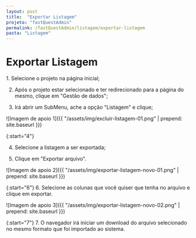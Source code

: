 ```yaml
---
layout: post
title:  "Exportar Listagem"
projeto: "fastQuestAdmin"
permalink: /fastQuestAdmin/listagem/exportar-listagem
pasta: "Listagem"
---
```

# Exportar Listagem

<div class="row" markdown="1">
<div class="6u 12u$(small)" markdown="1">
1. Selecione o projeto na página inicial;

2. Após o projeto estar selecionado e ter redirecionado para a página do mesmo, clique em "Gestão de dados";

3. Irá abrir um SubMenu, ache a opção "Listagem" e clique;
</div>
<div class="6u 12u$(small)" markdown="1">
![Imagem de apoio 1]({{ "/assets/img/excluir-listagem-01.png" | prepend: site.baseurl }})
</div>                               
</div>

{:start="4"}

4. Selecione a listagem a ser exportada;

5. Clique em "Exportar arquivo".

![Imagem de apoio 2]({{ "/assets/img/exportar-listagem-novo-01.png" | prepend: site.baseurl }})

{:start="6"}
6. Selecione as colunas que você quiser que tenha no arquivo e clique em exportar.

![Imagem de apoio 3]({{ "/assets/img/exportar-listagem-novo-02.png" | prepend: site.baseurl }})

{:start="7"}
 7. O navegador irá iniciar um download do arquivo selecionado no mesmo formato que foi importado ao sistema.
